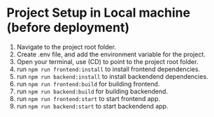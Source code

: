 # Project Setup in Local machine (before deployment)

1. Navigate to the project root folder.
2. Create .env file, and add the environment variable for the project.
3. Open your terminal, use (CD) to point to the project root folder.
4. run `npm run frontend:install` to install frontend dependencies.
5. run `npm run backend:install` to install backendend dependencies.
6. run `npm run frontend:build` for building frontend.
7. run `npm run backend:build` for building backendend.
8. run `npm run frontend:start` to start frontend app.
9. run `npm run backend:start` to start backendend app.